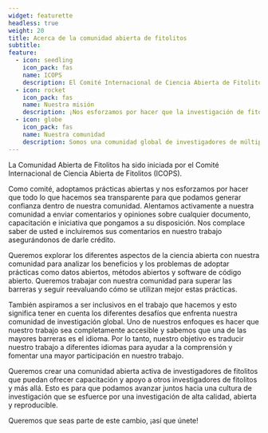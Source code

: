 ```yaml
---
widget: featurette
headless: true
weight: 20
title: Acerca de la comunidad abierta de fitolitos
subtitle: 
feature:
  - icon: seedling
    icon_pack: fas
    name: ICOPS
    description: El Comité Internacional de Ciencia Abierta de Fitolitos (ICOPS) se creó dentro de la [Sociedad Internacional de Fitolitos] (https://phytoliths.org/) para trabajar en el aumento del conocimiento y la implementación de prácticas de ciencia abierta en la investigación de fitolitos.
  - icon: rocket
    icon_pack: fas
    name: Nuestra misión
    description: ¡Nos esforzamos por hacer que la investigación de fitolitos sea más abierta, reproducible y JUSTA!
  - icon: globe
    icon_pack: fas
    name: Nuestra comunidad
    description: Somos una comunidad global de investigadores de múltiples disciplinas como arqueología, paleoecología, paleontología y ciencias de las plantas.
---
```


La Comunidad Abierta de Fitolitos ha sido iniciada por el Comité Internacional de Ciencia Abierta de Fitolitos (ICOPS).

Como comité, adoptamos prácticas abiertas y nos esforzamos por hacer que todo lo que hacemos sea transparente para que podamos generar confianza dentro de nuestra comunidad. Alentamos activamente a nuestra comunidad a enviar comentarios y opiniones sobre cualquier documento, capacitación e iniciativa que pongamos a su disposición. Nos complace saber de usted e incluiremos sus comentarios en nuestro trabajo asegurándonos de darle crédito.

Queremos explorar los diferentes aspectos de la ciencia abierta con nuestra comunidad para analizar los beneficios y los problemas de adoptar prácticas como datos abiertos, métodos abiertos y software de código abierto. Queremos trabajar con nuestra comunidad para superar las barreras y seguir reevaluando cómo se utilizan mejor estas prácticas.

También aspiramos a ser inclusivos en el trabajo que hacemos y esto significa tener en cuenta los diferentes desafíos que enfrenta nuestra comunidad de investigación global. Uno de nuestros enfoques es hacer que nuestro trabajo sea completamente accesible y sabemos que una de las mayores barreras es el idioma. Por lo tanto, nuestro objetivo es traducir nuestro trabajo a diferentes idiomas para ayudar a la comprensión y fomentar una mayor participación en nuestro trabajo.

Queremos crear una comunidad abierta activa de investigadores de fitolitos que puedan ofrecer capacitación y apoyo a otros investigadores de fitolitos y más allá. Esto es para que podamos avanzar juntos hacia una cultura de investigación que se esfuerce por una investigación de alta calidad, abierta y reproducible.

Queremos que seas parte de este cambio, ¡así que únete!
